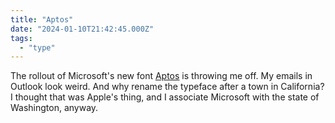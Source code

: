 ```yaml
---
title: "Aptos"
date: "2024-01-10T21:42:45.000Z"
tags: 
  - "type"
---
```


The rollout of Microsoft's new font [Aptos](https://medium.com/microsoft-design/a-change-of-typeface-microsofts-new-default-font-has-arrived-f200eb16718d) is throwing me off. My emails in Outlook look weird. And why rename the typeface after a town in California? I thought that was Apple's thing, and I associate Microsoft with the state of Washington, anyway.
